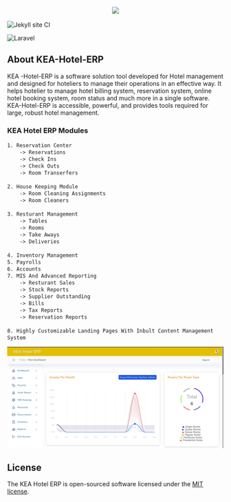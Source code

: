 <p align="center"><img src="https://github.com/MartMbithi/KEA-Hotel-ERP/blob/master/Kea-ERP-Logo.png" width="400"></p>

![Jekyll site CI](https://github.com/MartMbithi/KEA-Hotel-ERP/workflows/Jekyll%20site%20CI/badge.svg)

![Laravel](https://github.com/MartMbithi/KEA-Hotel-ERP/workflows/Laravel/badge.svg)

## About KEA-Hotel-ERP

KEA -Hotel-ERP is a software solution tool developed for  Hotel management and designed for hoteliers to manage
their operations in an effective way. It helps hotelier to manage hotel billing system, reservation system, online hotel booking system,
room status and much more in a single software. KEA-Hotel-ERP is accessible, powerful, and provides tools required for large, robust hotel management.

### KEA Hotel ERP Modules
```
1. Reservation Center
    -> Reservations
    -> Check Ins
    -> Check Outs
    -> Room Transerfers
    
2. House Keeping Module
    -> Room Cleaning Assignments
    -> Room Cleaners
    
3. Resturant Management
    -> Tables
    -> Rooms
    -> Take Aways
    -> Deliveries
    
4. Inventory Management
5. Payrolls
6. Accounts
7. MIS And Advanced Reporting
    -> Resturant Sales
    -> Stock Reports
    -> Supplier Outstanding
    -> Bills
    -> Tax Reports
    -> Reservation Reports
    
8. Highly Customizable Landing Pages With Inbult Content Management System
```

<p align="center"><img src="https://github.com/MartDevelopers-Inc/KEA-Hotel-ERP/blob/master/kea-hotel.png" ></p>


## License

The KEA Hotel ERP is open-sourced software licensed under the [MIT license](https://opensource.org/licenses/MIT).
